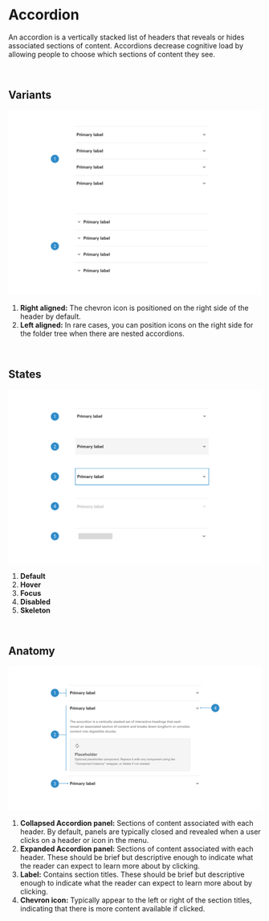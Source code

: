 # Accordion

An accordion is a vertically stacked list of headers that reveals or hides associated sections of content. Accordions decrease cognitive load by allowing people to choose which sections of content they see.

</br>

## Variants

<img src="../../assets/images/components/accordion-variants.jpg" alt="accordion-variants" width="752"/>

1. <b>Right aligned:</b> The chevron icon is positioned on the right side of the header by default.
2. <b>Left aligned:</b> In rare cases, you can position icons on the right side for the folder tree when there are nested accordions.

</br>

## States

<img src="../../assets/images/components/accordion-states.jpg" alt="accordion-states" width="752"/>

1. <b>Default</b>
2. <b>Hover</b> 
3. <b>Focus</b>
4. <b>Disabled</b>
5. <b>Skeleton</b>

</br>

## Anatomy

<img src="../../assets/images/components/accordion-anatomy.jpg" alt="accordion-anatomy" width="752"/>

1. <b>Collapsed Accordion panel:</b> Sections of content associated with each header. By default, panels are typically closed and revealed when a user clicks on a header or icon in the menu.
2. <b>Expanded Accordion panel:</b> Sections of content associated with each header.  These should be brief but descriptive enough to indicate what the reader can expect to learn more about by clicking.
3. <b>Label:</b> Contains section titles. These should be brief but descriptive enough to indicate what the reader can expect to learn more about by clicking.
4. <b>Chevron icon:</b> Typically appear to the left or right of the section titles, indicating that there is more content available if clicked.

